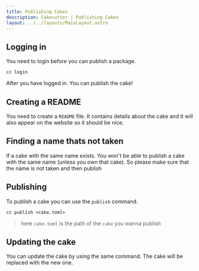 ```yaml
---
title: Publishing Cakes
description: Cakecutter | Publishing Cakes
layout: ../../layouts/MainLayout.astro
---
```


## Logging in

You need to login before you can publish a package.

```
cc login
```

After you have logged in. You can publish the cake!

## Creating a README

You need to create a `README` file. It contains details about the cake and it will also appear on the website so it should be nice.

## Finding a name thats not taken

If a cake with the same name exists. You won't be able to publish a cake with the same name (unless you own that cake). So please make sure that the name is not taken and then publish

## Publishing

To publish a cake you can use the `publish` command.

```
cc publish <cake.toml>
```

> here `cake.toml` is the path of the `cake` you wanna publish

## Updating the cake

You can update the cake by using the same command. The cake will be replaced with the new one.
